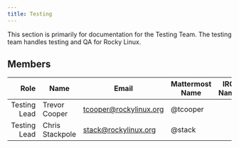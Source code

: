 ```yaml
---
title: Testing
---
```


This section is primarily for documentation for the Testing Team. The testing team handles testing and QA for Rocky Linux.

## Members

|                                Role 	| Name                          	| Email               		| Mattermost Name  	| IRC Name |
|------------------------------------:	|-------------------------------	|---------------------		|---			| --- |
| Testing Lead  | Trevor Cooper   | tcooper@rockylinux.org | @tcooper | |
| Testing Lead  | Chris Stackpole | stack@rockylinux.org   | @stack   | |
